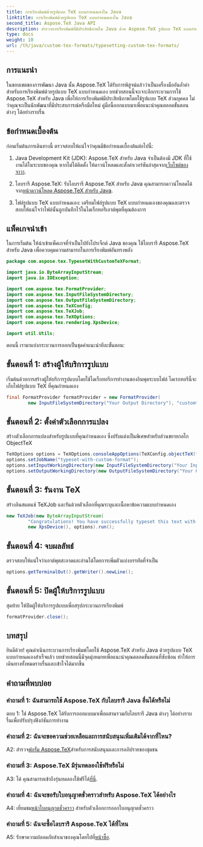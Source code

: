 ```yaml
---
title: การเรียงพิมพ์ด้วยรูปแบบ TeX แบบกำหนดเองใน Java
linktitle: การเรียงพิมพ์ด้วยรูปแบบ TeX แบบกำหนดเองใน Java
second_title: Aspose.TeX Java API
description: สำรวจการเรียงพิมพ์ที่มีประสิทธิภาพใน Java ด้วย Aspose.TeX รูปแบบ TeX แบบกำหนดเองทำได้ง่าย ดาวน์โหลดตอนนี้เพื่อประสบการณ์การพัฒนาที่ราบรื่น
type: docs
weight: 10
url: /th/java/custom-tex-formats/typesetting-custom-tex-formats/
---
```

## การแนะนำ

ในขอบเขตของการพัฒนา Java นั้น Aspose.TeX ได้รับการพิสูจน์แล้วว่าเป็นเครื่องมืออันล้ำค่าสำหรับการเรียงพิมพ์ด้วยรูปแบบ TeX แบบกำหนดเอง บทช่วยสอนนี้จะเจาะลึกกระบวนการใช้ Aspose.TeX สำหรับ Java เพื่อให้การเรียงพิมพ์มีประสิทธิภาพโดยใช้รูปแบบ TeX ส่วนบุคคล ไม่ว่าคุณจะเป็นนักพัฒนาที่มีประสบการณ์หรือมือใหม่ คู่มือนี้ออกแบบมาเพื่อแนะนำคุณตลอดขั้นตอนต่างๆ ได้อย่างราบรื่น

## ข้อกำหนดเบื้องต้น

ก่อนเริ่มต้นการเดินทางนี้ ตรวจสอบให้แน่ใจว่าคุณมีข้อกำหนดเบื้องต้นต่อไปนี้:

1.  Java Development Kit (JDK): Aspose.TeX สำหรับ Java จำเป็นต้องมี JDK ที่ใช้งานได้ในระบบของคุณ หากไม่ได้ติดตั้ง ให้ดาวน์โหลดและตั้งค่าเวอร์ชันล่าสุดจาก[เว็บไซต์ของจาวา](https://www.oracle.com/java/technologies/javase-downloads.html).

2.  ไลบรารี Aspose.TeX: รับไลบรารี Aspose.TeX สำหรับ Java คุณสามารถดาวน์โหลดได้จาก[หน้าดาวน์โหลด Aspose.TeX สำหรับ Java](https://releases.aspose.com/tex/java/).

3. ไฟล์รูปแบบ TeX แบบกำหนดเอง: เตรียมไฟล์รูปแบบ TeX แบบกำหนดเองของคุณและตรวจสอบให้แน่ใจว่าไฟล์นั้นถูกบันทึกไว้ในไดเร็กทอรีเอาต์พุตที่คุณต้องการ

## แพ็คเกจนำเข้า

ในการเริ่มต้น ให้นำเข้าแพ็คเกจที่จำเป็นไปยังโปรเจ็กต์ Java ของคุณ ใช้ไลบรารี Aspose.TeX สำหรับ Java เพื่อควบคุมความสามารถในการเรียงพิมพ์อันทรงพลัง

```java
package com.aspose.tex.TypesetWithCustomTeXFormat;

import java.io.ByteArrayInputStream;
import java.io.IOException;

import com.aspose.tex.FormatProvider;
import com.aspose.tex.InputFileSystemDirectory;
import com.aspose.tex.OutputFileSystemDirectory;
import com.aspose.tex.TeXConfig;
import com.aspose.tex.TeXJob;
import com.aspose.tex.TeXOptions;
import com.aspose.tex.rendering.XpsDevice;

import util.Utils;
```

ตอนนี้ เรามาแบ่งกระบวนการออกเป็นชุดคำแนะนำทีละขั้นตอน:

## ขั้นตอนที่ 1: สร้างผู้ให้บริการรูปแบบ

เริ่มต้นด้วยการสร้างผู้ให้บริการรูปแบบโดยใช้ไดเร็กทอรีการทำงานของอินพุตระบบไฟล์ ไดเรกทอรีนี้จะเก็บไฟล์รูปแบบ TeX ที่คุณกำหนดเอง

```java
final FormatProvider formatProvider = new FormatProvider(
		new InputFileSystemDirectory("Your Output Directory"), "customtex");
```

## ขั้นตอนที่ 2: ตั้งค่าตัวเลือกการแปลง

สร้างตัวเลือกการแปลงสำหรับรูปแบบที่คุณกำหนดเอง ซึ่งปรับแต่งเป็นพิเศษสำหรับส่วนขยายกลไก ObjectTeX

```java
TeXOptions options = TeXOptions.consoleAppOptions(TeXConfig.objectTeX(formatProvider));
options.setJobName("typeset-with-custom-format");
options.setInputWorkingDirectory(new InputFileSystemDirectory("Your Input Directory"));
options.setOutputWorkingDirectory(new OutputFileSystemDirectory("Your Output Directory"));
```

## ขั้นตอนที่ 3: รันงาน TeX

สร้างอินสแตนซ์ TeXJob และรันด้วยตัวเลือกที่คุณระบุและเนื้อหาข้อความแบบกำหนดเอง

```java
new TeXJob(new ByteArrayInputStream(
        "Congratulations! You have successfully typeset this text with your own TeX format!\\end".getBytes("ASCII")),
        new XpsDevice(), options).run();
```

## ขั้นตอนที่ 4: จบผลลัพธ์

ตรวจสอบให้แน่ใจว่าเอาต์พุตสะอาดและอ่านได้โดยการเพิ่มตัวแบ่งบรรทัดที่จำเป็น

```java
options.getTerminalOut().getWriter().newLine();
```

## ขั้นตอนที่ 5: ปิดผู้ให้บริการรูปแบบ

สุดท้าย ให้ปิดผู้ให้บริการรูปแบบเพื่อสรุปกระบวนการเรียงพิมพ์

```java
formatProvider.close();
```

## บทสรุป

ยินดีด้วย! คุณดำเนินกระบวนการเรียงพิมพ์โดยใช้ Aspose.TeX สำหรับ Java ด้วยรูปแบบ TeX แบบกำหนดเองสำเร็จแล้ว บทช่วยสอนนี้มีจุดมุ่งหมายเพื่อแนะนำคุณตลอดขั้นตอนที่ซับซ้อน ทำให้การเดินทางทั้งหมดราบรื่นและเข้าใจได้มากขึ้น

## คำถามที่พบบ่อย

### คำถามที่ 1: ฉันสามารถใช้ Aspose.TeX กับไลบรารี Java อื่นได้หรือไม่

ตอบ 1: ใช่ Aspose.TeX ได้รับการออกแบบมาเพื่อผสานรวมกับไลบรารี Java ต่างๆ ได้อย่างราบรื่นเพื่อปรับปรุงฟังก์ชันการทำงาน

### คำถามที่ 2: ฉันจะขอความช่วยเหลือและการสนับสนุนเพิ่มเติมได้จากที่ไหน?

 A2: สำรวจ[ฟอรั่ม Aspose.TeX](https://forum.aspose.com/c/tex/47)สำหรับการสนับสนุนและการอภิปรายของชุมชน

### คำถามที่ 3: Aspose.TeX มีรุ่นทดลองใช้ฟรีหรือไม่

 A3: ได้ คุณสามารถเข้าถึงรุ่นทดลองใช้ฟรีได้[ที่นี่](https://releases.aspose.com/).

### คำถามที่ 4: ฉันจะขอรับใบอนุญาตชั่วคราวสำหรับ Aspose.TeX ได้อย่างไร

 A4: เยี่ยมชม[หน้าใบอนุญาตชั่วคราว](https://purchase.aspose.com/temporary-license/) สำหรับตัวเลือกการออกใบอนุญาตชั่วคราว

### คำถามที่ 5: ฉันจะซื้อไลบรารี Aspose.TeX ได้ที่ไหน

 A5: รักษาความปลอดภัยสำเนาของคุณโดยไปที่[หน้าซื้อ](https://purchase.aspose.com/buy).